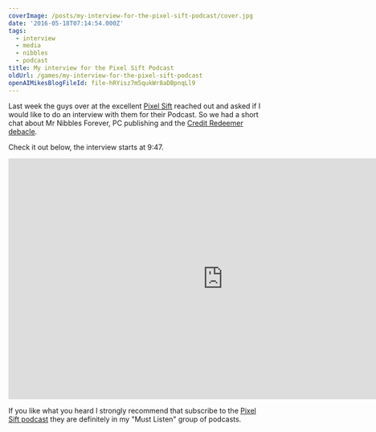 ```yaml
---
coverImage: /posts/my-interview-for-the-pixel-sift-podcast/cover.jpg
date: '2016-05-18T07:14:54.000Z'
tags:
  - interview
  - media
  - nibbles
  - podcast
title: My interview for the Pixel Sift Podcast
oldUrl: /games/my-interview-for-the-pixel-sift-podcast
openAIMikesBlogFileId: file-hRYisz7m5qukWr8aDBpnqLl9
---
```


Last week the guys over at the excellent [Pixel Sift](https://pixelsift.com.au/episodes/) reached out and asked if I would like to do an interview with them for their Podcast. So we had a short chat about Mr Nibbles Forever, PC publishing and the [Credit Redeemer debacle](https://www.mikecann.co.uk/misc/why-i-probably-wont-be-making-another-mobile-game-ever-again/).

<!-- more -->

Check it out below, the interview starts at 9:47.

<iframe width="853" height="480" src="https://www.youtube.com/embed/wyDQWjCayPE?list=PLIImYfoTR853uts4nGDDKwP1kKtUUYJEg" frameborder="0" allowfullscreen></iframe>

If you like what you heard I strongly recommend that subscribe to the [Pixel Sift podcast](https://pixelsift.com.au/episodes/) they are definitely in my "Must Listen" group of podcasts.
